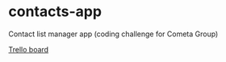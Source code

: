 # contacts-app
Contact list manager app (coding challenge for Cometa Group)

[Trello board](https://trello.com/b/Yh3en30Z)
